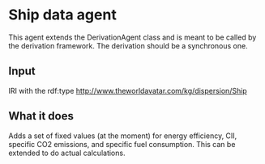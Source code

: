 # Ship data agent
This agent extends the DerivationAgent class and is meant to be called by the derivation framework. The derivation should be a synchronous one.

## Input
IRI with the rdf:type http://www.theworldavatar.com/kg/dispersion/Ship

## What it does
Adds a set of fixed values (at the moment) for energy efficiency, CII, specific CO2 emissions, and specific fuel consumption. This can be extended to do actual calculations.
